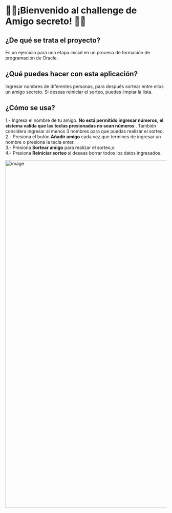 # 🎁🎁¡Bienvenido al challenge de Amigo secreto! 🎁🎁

## ¿De qué se trata el proyecto?
Es un ejercicio para una etapa inicial en un proceso de formación de programación de Oracle.

## ¿Qué puedes hacer con esta aplicación?
Ingresar nombres de diferentes personas, para después sortear entre ellos un amigo secreto. Si deseas reiniciar el sorteo, puedes limpiar la lista.

## ¿Cómo se usa?
1.- Ingresa el nombre de tu amigo. <strong>No está permitido ingresar números, el sistema valida que las teclas presionadas no sean números </strong>. También considera ingresar al menos 3 nombres para que puedas realizar el sorteo.<br>
2.- Presiona el botón <Strong>Añadir amigo</strong> cada vez que termines de ingresar un nombre o presiona la tecla enter.<br>
3.- Presiona <strong>Sortear amigo</strong> para realizar el sorteo,o <br>
4.- Presiona <strong>Reiniciar sorteo </strong>si deseas borrar todos los datos ingresados.<br>

<img width="1087" alt="image" src="https://github.com/user-attachments/assets/479f3929-7934-4c5b-9aba-9f31a0485aa7" />





